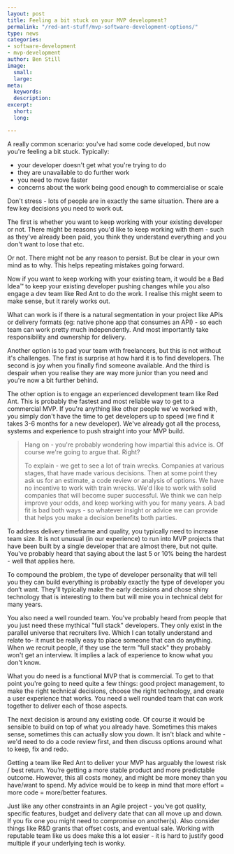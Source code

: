```yaml
---
layout: post
title: Feeling a bit stuck on your MVP development?
permalink: "/red-ant-stuff/mvp-software-development-options/"
type: news
categories:
- software-development
- mvp-development
author: Ben Still
image:
  small: 
  large: 
meta:
  keywords: 
  description: 
excerpt:
  short: 
  long: 

---
```

A really common scenario: you've had some code developed, but now you're feeling a bit stuck. Typically:

* your developer doesn't get what you're trying to do
* they are unavailable to do further work
* you need to move faster
* concerns about the work being good enough to commercialise or scale

Don't stress - lots of people are in exactly the same situation. There are a few key decisions you need to work out.

The first is whether you want to keep working with your existing developer or not. There might be reasons you'd like to keep working with them - such as they've already been paid, you think they understand everything and you don't want to lose that etc.

Or not. There might not be any reason to persist. But be clear in your own mind as to why. This helps repeating mistakes going forward.

Now if you want to keep working with your existing team, it would be a Bad Idea™️ to keep your existing developer pushing changes while you also engage a dev team like Red Ant to do the work. I realise this might seem to make sense, but it rarely works out. 

What can work is if there is a natural segmentation in your project like APIs or delivery formats (eg: native phone app that consumes an API) - so each team can work pretty much independently. And most importantly take responsibility and ownership for delivery. 

Another option is to pad your team with freelancers, but this is not without it's challenges. The first is surprise at how hard it is to find developers. The second is joy when you finally find someone available. And the third is despair when you realise they are way more junior than you need and you're now a bit further behind.

The other option is to engage an experienced development team like Red Ant. This is probably the fastest and most reliable way to get to a commercial MVP. If you're anything like other people we've worked with, you simply don't have the time to get developers up to speed (we find it takes 3-6 months for a new developer). We've already got all the process, systems and experience to push straight into your MVP build.

> Hang on - you're probably wondering how impartial this advice is. Of course we're going to argue that. Right?
>
> To explain - we get to see a lot of train wrecks. Companies at various stages, that have made various decisions. Then at some point they ask us for an estimate, a code review or analysis of options. We have no incentive to work with train wrecks. We'd like to work with solid companies that will become super successful. We think we can help improve your odds, and keep working with you for many years. A bad fit is bad both ways - so whatever insight or advice we can provide that helps you make a decision benefits both parties. 

To address delivery timeframe and quality, you typically need to increase team size. It is not unusual (in our experience) to run into MVP projects that have been built by a single developer that are almost there, but not quite. You've probably heard that saying about the last 5 or 10% being the hardest - well that applies here.

To compound the problem, the type of developer personality that will tell you they can build everything is probably exactly the type of developer you don’t want. They'll typically make the early decisions and chose shiny technology that is interesting to them but will mire you in technical debt for many years.

You also need a well rounded team. You've probably heard from people that you just need these mythical "full stack" developers. They only exist in the parallel universe that recruiters live. Which I can totally understand and relate to- it must be really easy to place someone that can do anything. When we recruit people, if they use the term "full stack" they probably won't get an interview. It implies a lack of experience to know what you don't know.

What you do need is a functional MVP that is commercial. To get to that point you're going to need quite a few things: good project management, to make the right technical decisions, choose the right technology, and create a user experience that works. You need a well rounded team that can work together to deliver each of those aspects.

The next decision is around any existing code. Of course it would be sensible to build on top of what you already have. Sometimes this makes sense, sometimes this can actually slow you down. It isn't black and white - we'd need to do a code review first, and then discuss options around what to keep, fix and redo. 

Getting a team like Red Ant to deliver your MVP has arguably the lowest risk / best return. You’re getting a more stable product and more predictable outcome. However, this all costs money, and might be more money than you have/want to spend. My advice would be to keep in mind that more effort = more code = more/better features. 

Just like any other constraints in an Agile project - you’ve got quality, specific features, budget and delivery date that can all move up and down. If you fix one you might need to compromise on another(s). Also consider things like R&D grants that offset costs, and eventual sale. Working with reputable team like us does make this a lot easier - it is hard to justify good multiple if your underlying tech is wonky.